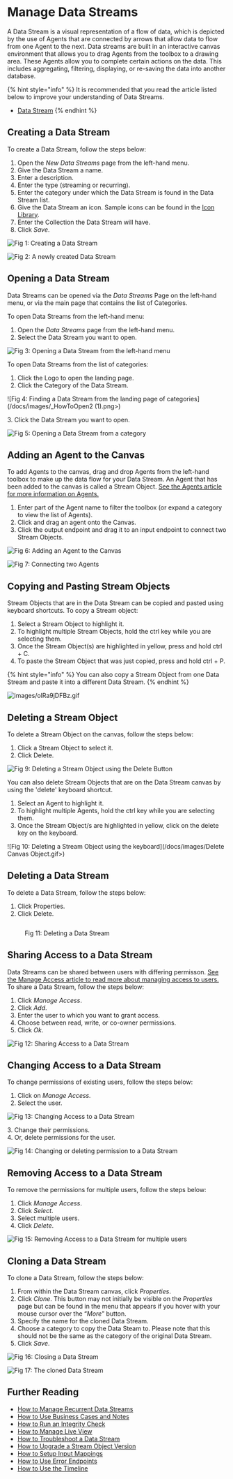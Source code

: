 # Manage Data Streams

A Data Stream is a visual representation of a flow of data, which is depicted by the use of Agents that are connected by arrows that allow data to flow from one Agent to the next. Data streams are built in an interactive canvas environment that allows you to drag Agents from the toolbox to a drawing area. These Agents allow you to complete certain actions on the data. This includes aggregating, filtering, displaying, or re-saving the data into another database. &#x20;

{% hint style="info" %}
It is recommended that you read the article listed below to improve your understanding of Data Streams.

* [Data Stream](../../concepts/data-stream/)
{% endhint %}

## Creating a Data Stream

To create a Data Stream, follow the steps below:

1. Open the _New Data Streams_ page from the left-hand menu.
2. Give the Data Stream a name.
3. Enter a description.
4. Enter the type (streaming or recurring).
5. Enter the category under which the Data Stream is found in the Data Stream list.
6. Give the Data Stream an icon. Sample icons can be found in the [Icon Library](../../resources/icon-library.md).
7. Enter the Collection the Data Stream will have.
8. Click _Save_.

![Fig 1: Creating a Data Stream](/docs/images/_HowToCreate1.png>)

![Fig 2: A newly created Data Stream](/docs/images/_HowToCreate2.png>)

## Opening a Data Stream

Data Streams can be opened via the _Data Streams_ Page on the left-hand menu, or via the main page that contains the list of Categories.

To open Data Streams from the left-hand menu:

1. Open the _Data Streams_ page from the left-hand menu.
2. Select the Data Stream you want to open.

![Fig 3: Opening a Data Stream from the left-hand menu](/docs/images/_HowToOpen1.png>)

To open Data Streams from the list of categories:

1. Click the Logo to open the landing page.
2. Click the Category of the Data Stream.

![Fig 4: Finding a Data Stream from the landing page of categories](/docs/images/_HowToOpen2 (1).png>)

&#x20;   3\. Click the Data Stream you want to open.

![Fig 5: Opening a Data Stream from a category](/docs/images/_HowToOpen3.png>)

## Adding an Agent to the Canvas

To add Agents to the canvas, drag and drop Agents from the left-hand toolbox to make up the data flow for your Data Stream. An Agent that has been added to the canvas is called a Stream Object. [See the Agents article for more information on Agents.](../../concepts/agent/)

1. Enter part of the Agent name to filter the toolbox (or expand a category to view the list of Agents).
2. Click and drag an agent onto the Canvas.
3. Click the output endpoint and drag it to an input endpoint to connect two Stream Objects.

![Fig 6: Adding an Agent to the Canvas ](/docs/images/_HowToAddAgent1.png>)

![Fig 7: Connecting two Agents](/docs/images/_HowToAddAgent2.png>)

## Copying and Pasting Stream Objects

Stream Objects that are in the Data Stream can be copied and pasted using keyboard shortcuts. To copy a Stream object:

1. Select a Stream Object to highlight it.
2. To highlight multiple Stream Objects, hold the ctrl key while you are selecting them.
3. Once the Stream Object(s) are highlighted in yellow, press and hold ctrl + C.&#x20;
4. To paste the Stream Object that was just copied, press and hold ctrl + P.

{% hint style="info" %}
You can also copy a Stream Object from one Data Stream and paste it into a different Data Stream.
{% endhint %}

![images/olRa9jDFBz.gif](/docs/images/olRa9jDFBz.gif)

## Deleting a Stream Object

To delete a Stream Object on the canvas, follow the steps below:

1. Click a Stream Object to select it.
2. Click Delete.

![Fig 9: Deleting a Stream Object using the Delete Button](/docs/images/_HowToDeleteStreamObject.png>)

You can also delete Stream Objects that are on the Data Stream canvas by using the 'delete' keyboard shortcut.&#x20;

1. Select an Agent to highlight it.
2. To highlight multiple Agents, hold the ctrl key while you are selecting them.&#x20;
3. Once the Stream Object/s are highlighted in yellow, click on the delete key on the keyboard.&#x20;

![Fig 10: Deleting a Stream Object using the keyboard](/docs/images/Delete Canvas Object.gif>)

## Deleting a Data Stream

To delete a Data Stream, follow the steps below:

1. Click Properties.
2. Click Delete.

<figure><img src="/docs/images/Manage DS_HowToDelete.png" alt=""><figcaption><p>Fig 11: Deleting a Data Stream</p></figcaption></figure>

## Sharing Access to a Data Stream

Data Streams can be shared between users with differing permisson. [See the Manage Access article to read more about managing access to users.](../../concepts/manage-access.md) To share a Data Stream, follow the steps below:

1. Click _Manage Access_.
2. Click _Add_.
3. Enter the user to which you want to grant access.
4. Choose between read, write, or co-owner permissions.
5. Click _Ok_.

![Fig 12: Sharing Access to a Data Stream](/docs/images/_HowToShare1.png>)

## Changing Access to a Data Stream

To change permissions of existing users, follow the steps below:

1. Click on _Manage Access._
2. Select the user.

![Fig 13: Changing Access to a Data Stream](/docs/images/_HowToShare2.png>)

&#x20;   3\. Change their permissions.\
&#x20;   4\. Or, delete permissions for the user.

![Fig 14: Changing or deleting permission to a Data Stream](/docs/images/_HowToShare3.png>)

## Removing Access to a Data Stream

To remove the permissions for multiple users, follow the steps below:

1. &#x20;Click _Manage Access_.
2. Click _Select_.
3. Select multiple users.
4. Click _Delete_.

![Fig 15: Removing Access to a Data Stream for multiple users](/docs/images/_HowToShare4.png>)

## Cloning a Data Stream

To clone a Data Stream, follow the steps below:

1. From within the Data Stream canvas, click _Properties_.
2. Click _Clone_. This button may not initially be visible on the _Properties_ page but can be found in the menu that appears if you hover with your mouse cursor over the “_More_” button.
3. Specify the name for the cloned Data Stream.
4. Choose a category to copy the Data Steam to. Please note that this should not be the same as the category of the original Data Stream.
5. Click _Save_.

![Fig 16: Closing a Data Stream](/docs/images/_HowToClone1.png>)

![Fig 17: The cloned Data Stream](/docs/images/_HowToClone2.png>)

## Further Reading

* [How to Manage Recurrent Data Streams](manage-recurrent-data-streams.md)
* [How to Use Business Cases and Notes](use-business-case-and-notes.md)
* [How to Run an Integrity Check](run-an-integrity-check.md)
* [How to Manage Live View](use-live-view.md)
* [How to Troubleshoot a Data Stream](troubleshoot-a-data-stream.md)
* [How to Upgrade a Stream Object Version](upgrade-a-stream-object-version.md)
* [How to Setup Input Mappings](setup-input-mappings.md)
* [How to Use Error Endpoints](use-error-endpoints.md)
* [How to Use the Timeline](use-the-timeline.md)




